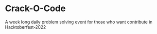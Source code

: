 # Crack-O-Code
A week long daily problem solving event for those who want contribute in Hacktoberfest-2022
